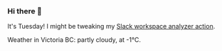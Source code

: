 ### Hi there :wave:

It's Tuesday! I might be tweaking my [Slack workspace analyzer action](https://github.com/bewuethr/slack-analyzer).

Weather in Victoria BC: partly cloudy, at -1°C.
